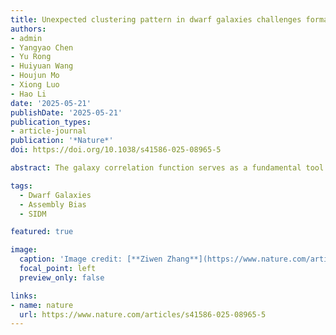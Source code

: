 ```yaml
---
title: Unexpected clustering pattern in dwarf galaxies challenges formation models
authors:
- admin
- Yangyao Chen
- Yu Rong
- Huiyuan Wang
- Houjun Mo
- Xiong Luo
- Hao Li
date: '2025-05-21'
publishDate: '2025-05-21'
publication_types:
- article-journal
publication: '*Nature*'
doi: https://doi.org/10.1038/s41586-025-08965-5

abstract: The galaxy correlation function serves as a fundamental tool for studying cosmology, galaxy formation, and the nature of dark matter. It is well established that more massive, redder and more compact galaxies tend to have stronger clustering in space. These results can be understood in terms of galaxy formation in Cold Dark Matter (CDM) halos of different mass and assembly history. Here, we report an unexpectedly strong large-scale clustering for isolated, diffuse and blue dwarf galaxies, comparable to that seen for massive galaxy groups but much stronger than that expected from their halo mass. Our analysis indicates that the strong clustering aligns with the halo assembly bias seen in simulations with the standard ΛCDM cosmology only if more diffuse dwarfs formed in low-mass halos of older ages. This pattern is not reproduced by existing models of galaxy evolution in a ΛCDM framework, and our finding provides new clues for the search of more viable models. Our results can be explained well by assuming self-interacting dark matter, suggesting that such a scenario should be considered seriously.

tags:
  - Dwarf Galaxies 
  - Assembly Bias 
  - SIDM

featured: true

image:
  caption: 'Image credit: [**Ziwen Zhang**](https://www.nature.com/articles/s41586-025-08965-5#citeas)'
  focal_point: left
  preview_only: false

links:
- name: nature
  url: https://www.nature.com/articles/s41586-025-08965-5
---
```



